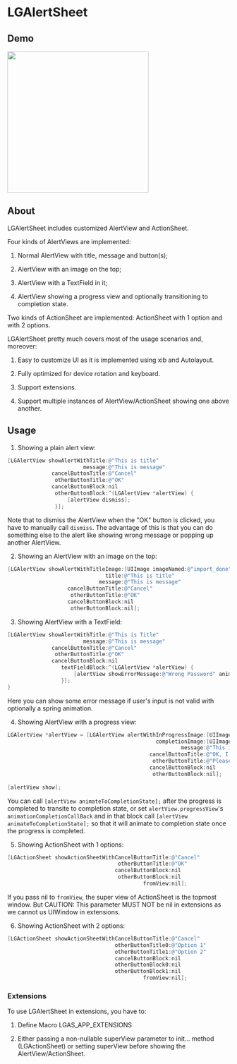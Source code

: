 # LGAlertSheet
## Demo
<img src="https://cloud.githubusercontent.com/assets/3366713/9427558/ccb5e920-49b6-11e5-90c8-4d5cd2cb5974.gif" width=320 />

## About
LGAlertSheet includes customized AlertView and ActionSheet.

Four kinds of AlertViews are implemented:

1. Normal AlertView with title, message and button(s);

2. AlertView with an image on the top;

3. AlertView with a TextField in it;

4. AlertView showing a progress view and optionally transitioning to completion state.

Two kinds of ActionSheet are implemented: ActionSheet with 1 option and with 2 options.

LGAlertSheet pretty much covers most of the usage scenarios and, moreover:

1. Easy to customize UI as it is implemented using xib and Autolayout.

2. Fully optimized for device rotation and keyboard.

3. Support extensions.

4. Support multiple instances of AlertView/ActionSheet showing one above another.

## Usage

1. Showing a plain alert view:

  ```objective-c
  [LGAlertView showAlertWithTitle:@"This is title"
                          message:@"This is message"
                cancelButtonTitle:@"Cancel"
                 otherButtonTitle:@"OK"
                cancelButtonBlock:nil
                 otherButtonBlock:^(LGAlertView *alertView) {
                     [alertView dismiss];
                 }];
  ```
  Note that to dismiss the AlertView when the "OK" button is clicked, you have to manually call `dismiss`. The advantage of this is that you can do something else to the alert like showing wrong message or popping up another AlertView.
  
2. Showing an AlertView with an image on the top:
  
  ```objective-c
  [LGAlertView showAlertWithTitleImage:[UIImage imageNamed:@"import_done"]
                                 title:@"This is title"
                               message:@"This is message"
                     cancelButtonTitle:@"Cancel"
                      otherButtonTitle:@"OK"
                     cancelButtonBlock:nil
                      otherButtonBlock:nil];
  ```
3. Showing AlertView with a TextField:
  
  ```objective-c
  [LGAlertView showAlertWithTitle:@"This is Title"
                          message:@"This is message"
                cancelButtonTitle:@"Cancel"
                 otherButtonTitle:@"OK"
                cancelButtonBlock:nil
                   textFieldBlock:^(LGAlertView *alertView) {
                       [alertView showErrorMessage:@"Wrong Password" animated:YES];
                   }];
  }
  ```
  Here you can show some error message if user's input is not valid with optionally a spring animation.
  
4. Showing AlertView with a progress view:
  
  ```objective-c
  LGAlertView *alertView = [LGAlertView alertWithInProgressImage:[UIImage imageNamed:@"import_in_progress"]
                                                 completionImage:[UIImage imageNamed:@"import_done"]
                                                         message:@"This is a long long long long long long message"
                                               cancelButtonTitle:@"OK, I know"
                                                otherButtonTitle:@"Please don't"
                                               cancelButtonBlock:nil
                                                otherButtonBlock:nil];
      
  [alertView show];
  ```
  You can call `[alertView animateToCompletionState];` after the progress is completed to transite to completion state, or set `alertView.progressView`'s `animationCompletionCallBack` and in that block call `[alertView animateToCompletionState];` so that it will animate to completion state once the progress is completed.
  
5. Showing ActionSheet with 1 options:
  
  ```objective-c
  [LGActionSheet showActionSheetWithCancelButtonTitle:@"Cancel"
                                     otherButtonTitle:@"OK"
                                    cancelButtonBlock:nil
                                     otherButtonBlock:nil
                                             fromView:nil];
  ```
  If you pass nil to `fromView`, the super view of ActionSheet is the topmost window. But CAUTION: This parameter MUST NOT be nil in extensions as we cannot us UIWindow in extensions.
  
6. Showing ActionSheet with 2 options:
  
  ```objective-c
  [LGActionSheet showActionSheetWithCancelButtonTitle:@"Cancel"
                                    otherButtonTitle0:@"Option 1"
                                    otherButtonTitle1:@"Option 2"
                                    cancelButtonBlock:nil
                                    otherButtonBlock0:nil
                                    otherButtonBlock1:nil
                                             fromView:nil];
  ```
  
### Extensions
To use LGAlertSheet in extensions, you have to: 

1. Define Macro LGAS_APP_EXTENSIONS

2. Either passing a non-nullable superView parameter to init... method (LGActionSheet) or setting superView before showing the AlertView/ActionSheet.
